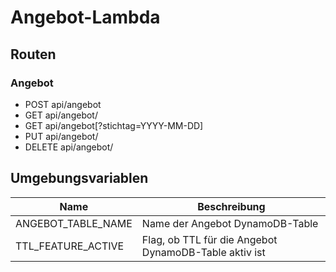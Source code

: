 # Angebot-Lambda

## Routen

### Angebot 

- POST api/angebot
- GET api/angebot/<id>
- GET api/angebot[?stichtag=YYYY-MM-DD]
- PUT api/angebot/<id>
- DELETE api/angebot/<id>


## Umgebungsvariablen
| Name                   | Beschreibung                                          |
|------------------------|-------------------------------------------------------|
| ANGEBOT_TABLE_NAME     | Name der Angebot DynamoDB-Table                       |
| TTL_FEATURE_ACTIVE     | Flag, ob TTL für die Angebot DynamoDB-Table aktiv ist |

